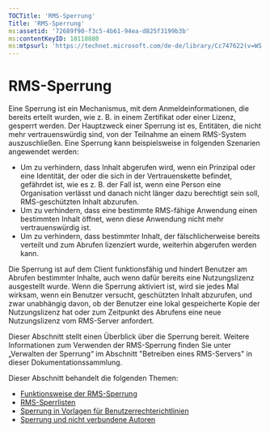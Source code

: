 ```yaml
---
TOCTitle: 'RMS-Sperrung'
Title: 'RMS-Sperrung'
ms:assetid: '72689f90-f3c5-4b61-94ea-d825f3199b3b'
ms:contentKeyID: 18118880
ms:mtpsurl: 'https://technet.microsoft.com/de-de/library/Cc747622(v=WS.10)'
---
```


RMS-Sperrung
============

Eine Sperrung ist ein Mechanismus, mit dem Anmeldeinformationen, die bereits erteilt wurden, wie z. B. in einem Zertifikat oder einer Lizenz, gesperrt werden. Der Hauptzweck einer Sperrung ist es, Entitäten, die nicht mehr vertrauenswürdig sind, von der Teilnahme an einem RMS-System auszuschließen. Eine Sperrung kann beispielsweise in folgenden Szenarien angewendet werden:

-   Um zu verhindern, dass Inhalt abgerufen wird, wenn ein Prinzipal oder eine Identität, der oder die sich in der Vertrauenskette befindet, gefährdet ist, wie es z. B. der Fall ist, wenn eine Person eine Organisation verlässt und danach nicht länger dazu berechtigt sein soll, RMS-geschützten Inhalt abzurufen.
-   Um zu verhindern, dass eine bestimmte RMS-fähige Anwendung einen bestimmten Inhalt öffnet, wenn diese Anwendung nicht mehr vertrauenswürdig ist.
-   Um zu verhindern, dass bestimmter Inhalt, der fälschlicherweise bereits verteilt und zum Abrufen lizenziert wurde, weiterhin abgerufen werden kann.

Die Sperrung ist auf dem Client funktionsfähig und hindert Benutzer am Abrufen bestimmter Inhalte, auch wenn dafür bereits eine Nutzungslizenz ausgestellt wurde. Wenn die Sperrung aktiviert ist, wird sie jedes Mal wirksam, wenn ein Benutzer versucht, geschützten Inhalt abzurufen, und zwar unabhängig davon, ob der Benutzer eine lokal gespeicherte Kopie der Nutzungslizenz hat oder zum Zeitpunkt des Abrufens eine neue Nutzungslizenz vom RMS-Server anfordert.

Dieser Abschnitt stellt einen Überblick über die Sperrung bereit. Weitere Informationen zum Verwenden der RMS-Sperrung finden Sie unter „Verwalten der Sperrung“ im Abschnitt "Betreiben eines RMS-Servers" in dieser Dokumentationssammlung.

Dieser Abschnitt behandelt die folgenden Themen:

-   [Funktionsweise der RMS-Sperrung](https://technet.microsoft.com/469e3938-a59b-4c92-9779-ead64e724d00)
-   [RMS-Sperrlisten](https://technet.microsoft.com/688d4dfa-c928-4b2f-8116-2f9e87d2b6f7)
-   [Sperrung in Vorlagen für Benutzerrechterichtlinien](https://technet.microsoft.com/287c5b92-fcb5-4295-9c2b-4e37e643beb2)
-   [Sperrung und nicht verbundene Autoren](https://technet.microsoft.com/a9cf0541-9101-4e90-9c56-7c1b9a8deca6)